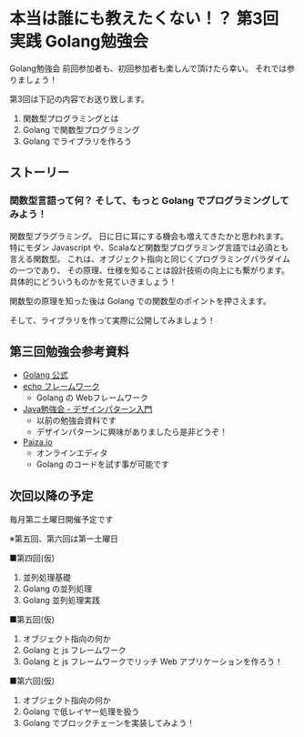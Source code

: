 # 本当は誰にも教えたくない！？ 第3回 実践 Golang勉強会
Golang勉強会
前回参加者も、初回参加者も楽しんで頂けたら幸い。
それでは参りましょう！

第3回は下記の内容でお送り致します。
1. 関数型プログラミングとは
1. Golang で関数型プログラミング
1. Golang でライブラリを作ろう

## ストーリー
### 関数型言語って何？ そして、もっと Golang でプログラミングしてみよう！
関数型プラグラミング。
日に日に耳にする機会も増えてきたかと思われます。
特にモダン Javascript や、Scalaなど関数型プログラミング言語では必須とも言える関数型。
これは、オブジェクト指向と同じくプログラミングパラダイムの一つであり、
その原理、仕様を知ることは設計技術の向上にも繋がります。
具体的にどういうものかを見ていきましょう！

関数型の原理を知った後は Golang での関数型のポイントを押さえます。

そして、ライブラリを作って実際に公開してみましょう！

## 第三回勉強会参考資料
- [Golang 公式](https://golang.org)
- [echo フレームワーク](https://echo.labstack.com)
    - Golang の Webフレームワーク
- [Java勉強会 - デザインパターン入門](https://github.com/akeyace/IntoroductoinToDesignPatterns)
    - 以前の勉強会資料です
    - デザインパターンに興味がありましたら是非どうぞ！
- [Paiza.io](https://paiza.io/)
    - オンラインエディタ
    - Golang のコードを試す事が可能です

## 次回以降の予定
毎月第二土曜日開催予定です

※第五回、第六回は第一土曜日

■第四回(仮)
1. 並列処理基礎
2. Golang の並列処理
3. Golang 並列処理実践


■第五回(仮)
1. オブジェクト指向の何か
2. Golang と js フレームワーク
3. Golang と js フレームワークでリッチ Web アプリケーションを作ろう！


■第六回(仮)
1. オブジェクト指向の何か
2. Golang で低レイヤー処理を扱う
3. Golang でブロックチェーンを実装してみよう！

